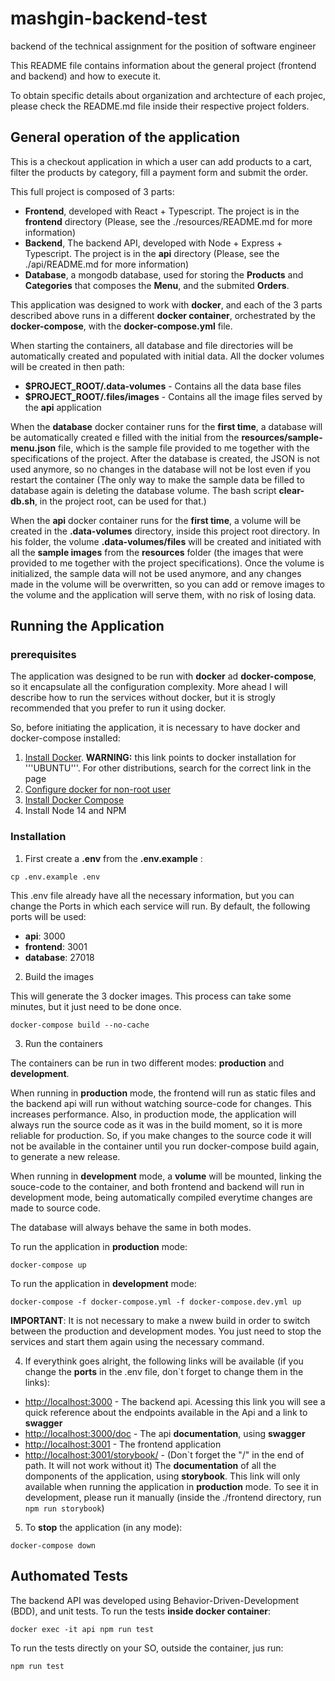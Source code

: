 # mashgin-backend-test

backend of the technical assignment for the position of software engineer

This README file contains information about the general project (frontend and backend) and how to execute it.

To obtain specific details about organization and archtecture of each projec, please check the README.md file inside their respective project folders.

## General operation of the application

This is a checkout application in which a user can add products to a cart, filter the products by category, fill a payment form and submit the order.

This full project is composed of 3 parts:

* **Frontend**, developed with React + Typescript. The project is in the **frontend** directory (Please, see the ./resources/README.md for more information)
* **Backend**, The backend API, developed with Node + Express + Typescript. The project is in the **api** directory (Please, see the ./api/README.md for more information)
* **Database**, a mongodb database, used for storing the **Products** and **Categories** that composes the **Menu**, and the submited **Orders**.

This application was designed to work with **docker**, and each of the 3 parts described above runs in a different **docker container**, orchestrated by the **docker-compose**, with the **docker-compose.yml** file.

When starting the containers, all database and file directories will be automatically created and populated with initial data. All the docker volumes will be created in then path:

* **$PROJECT_ROOT/.data-volumes** - Contains all the data base files
* **$PROJECT_ROOT/.files/images** - Contains all the image files served by the **api** application

When the **database** docker container runs for the **first time**, a database will be automatically created e filled with the initial from the **resources/sample-menu.json** file, which is the sample file provided to me together with the specifications of the project. After the database is created, the JSON is not used anymore, so no changes in the database will not be lost even if you restart the container (The only way to make the sample data be filled to database again is deleting the database volume. The bash script **clear-db.sh**, in the project root, can be used for that.)

When the **api** docker container runs for the **first time**, a volume will be created in the **.data-volumes** directory, inside this project root directory. In his folder, the volume  **.data-volumes/files** will be created and initiated with all the **sample images** from the **resources** folder (the images that were provided to me together with the project specifications). Once the volume is initialized, the sample data will not be used anymore, and any changes made in the volume will be overwritten, so you can add or remove images to the volume and the application will serve them, with no risk of losing data.


## Running the Application


### prerequisites

The application was designed to be run with **docker** ad **docker-compose**, so it encapsulate all the configuration complexity. More ahead I will describe how to run the services without docker, but it is strogly recommended that you prefer to run it using docker.

So, before initiating the application, it is necessary to have docker and docker-compose installed:


1. [Install Docker](https://docs.docker.com/v17.12/install/linux/docker-ce/ubuntu/#install-using-the-repository/). **WARNING:** this link points to docker installation for '''UBUNTU'''. For other distributions, search for the correct link in the page
2. [Configure docker for non-root user](https://docs.docker.com/v17.12/install/linux/linux-postinstall/#manage-docker-as-a-non-root-user)
3. [Install Docker Compose](https://docs.docker.com/compose/install/)
4. Install Node 14 and NPM

### Installation

1. First create a **.env** from the **.env.example** :

```
cp .env.example .env
```

This .env file already have all the necessary information, but you can change the Ports in which each service will run. By default, the following ports will be used:

* **api**: 3000
* **frontend**: 3001
* **database**: 27018

2. Build the images

This will generate the 3 docker images. This process can take some minutes, but it just need to be done once.

```
docker-compose build --no-cache
```

3. Run the containers

The containers can be run in two different modes: **production** and **development**.

When running in **production** mode, the frontend will run as static files and the backend api will run without watching source-code for changes. This increases performance. Also, in production mode, the application will always run the source code as it was in the build moment, so it is more reliable for production. So, if you make changes to the source code it will not be available in the container until you run docker-compose build again, to generate a new release.

When running in **development** mode, a **volume** will be mounted, linking the souce-code to the container, and both frontend and backend will run in development mode, being automatically compiled everytime changes are made to source code.

The database will always behave the same in both modes.

To run the application in **production** mode:

```
docker-compose up
```

To run the application in **development** mode:

```
docker-compose -f docker-compose.yml -f docker-compose.dev.yml up
```

**IMPORTANT**: It is not necessary to make a nwew build in order to switch between the production and development modes. You just need to stop the services and start them again using the necessary command.



4. If everythink goes alright, the following links will be available (if you change the **ports** in the .env file, don`t forget to change them in the links):

* [http://localhost:3000](http://localhost:3000) - The backend api. Acessing this link you will see a quick reference about the endpoints available in the Api and a link to **swagger**
* [http://localhost:3000/doc](http://localhost:3000/doc) - The api **documentation**, using **swagger**
* [http://localhost:3001](http://localhost:3001) - The frontend application
* [http://localhost:3001/storybook/](http://localhost:3001/storybook/) - (Don`t forget the "/" in the end of path. It will not work without it) The **documentation** of all the domponents of the application, using **storybook**.  This link will only available when running the application in **production** mode. To see it in development, please run it manually (inside the ./frontend directory, run ```npm run storybook```)


5. To **stop** the application (in any mode):

```
docker-compose down
```

## Authomated Tests

The backend API was developed using Behavior-Driven-Development (BDD), and unit tests. To run the tests **inside docker container**:

```
docker exec -it api npm run test
```

To run the tests directly on your SO, outside the container, jus run:

```
npm run test
```

